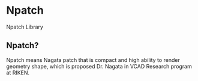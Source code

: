 # Npatch

Npatch Library

## Npatch?
Npatch means Nagata patch that is compact and high ability to render geometry shape, which is proposed Dr. Nagata in VCAD Research program at RIKEN.
